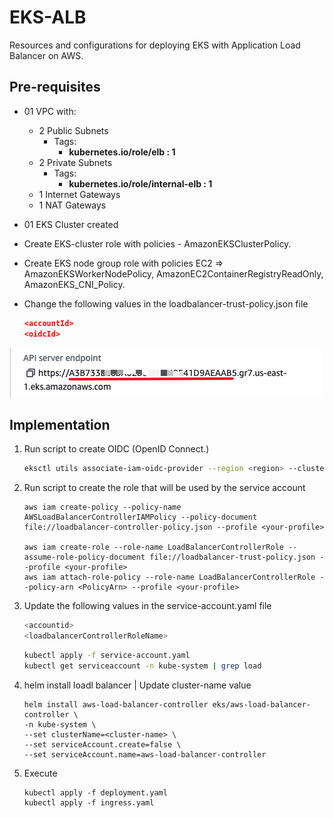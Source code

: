 # EKS-ALB

Resources and configurations for deploying EKS with Application Load Balancer on AWS.

## Pre-requisites

- 01 VPC with:
  - 2 Public Subnets
    - Tags:
      - **kubernetes.io/role/elb : 1**
  - 2 Private Subnets
    - Tags:
      - **kubernetes.io/role/internal-elb : 1**
  - 1 Internet Gateways
  - 1 NAT Gateways
- 01 EKS Cluster created
- Create EKS-cluster role with policies - AmazonEKSClusterPolicy.
- Create EKS node group role with policies EC2 => AmazonEKSWorkerNodePolicy, AmazonEC2ContainerRegistryReadOnly, AmazonEKS_CNI_Policy.
- Change the following values in the loadbalancer-trust-policy.json file
  
  ```json
  <accountId>
  <oidcId>
  ```

![oidc](./img/idoidc.jpg)

## Implementation

1. Run script to create OIDC (OpenID Connect.)

    ```bash
    eksctl utils associate-iam-oidc-provider --region <region> --cluster <your-cluster-eks> --approve --profile <your-profile>
    ```

2. Run script to create the role that will be used by the service account

    ```aws
    aws iam create-policy --policy-name AWSLoadBalancerControllerIAMPolicy --policy-document file://loadbalancer-controller-policy.json --profile <your-profile>
    
    aws iam create-role --role-name LoadBalancerControllerRole --assume-role-policy-document file://loadbalancer-trust-policy.json --profile <your-profile>
    aws iam attach-role-policy --role-name LoadBalancerControllerRole --policy-arn <PolicyArn> --profile <your-profile>
    ```

3. Update the following values in the service-account.yaml file

    ```bash
    <accountid>
    <loadbalancerControllerRoleName>
    ```

    ```bash
    kubectl apply -f service-account.yaml
    kubectl get serviceaccount -n kube-system | grep load
    ```

4. helm install loadl balancer | Update cluster-name value

    ```console
    helm install aws-load-balancer-controller eks/aws-load-balancer-controller \
    -n kube-system \
    --set clusterName=<cluster-name> \
    --set serviceAccount.create=false \
    --set serviceAccount.name=aws-load-balancer-controller
    ```

5. Execute

    ```console
    kubectl apply -f deployment.yaml
    kubectl apply -f ingress.yaml
    ```
